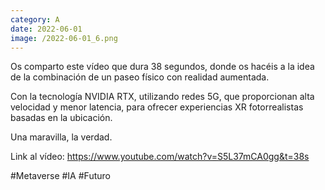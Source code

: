 ```yaml
--- 
category: A 
date: 2022-06-01 
image: /2022-06-01_6.png 
--- 
```


Os comparto este vídeo que dura 38 segundos, donde os hacéis a la idea de la combinación de un paseo físico con realidad aumentada.  

Con la tecnología NVIDIA RTX, utilizando redes 5G, que proporcionan alta velocidad y menor latencia, para ofrecer experiencias XR fotorrealistas basadas en la ubicación.

Una maravilla, la verdad. 

Link al vídeo: https://www.youtube.com/watch?v=S5L37mCA0gg&t=38s

#Metaverse #IA #Futuro